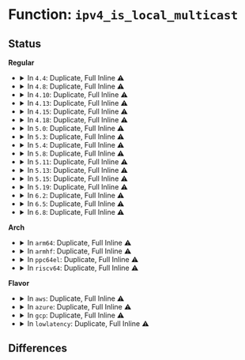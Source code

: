 # Function: <code>ipv4_is_local_multicast</code>

## Status
<b>Regular</b>
<ul>
<li>
<details>
<summary>In <code>4.4</code>: Duplicate, Full Inline ⚠️</summary>

**Collision:** Static Duplication

**Inline:** Full

**Transformation:** False

**Instances:**

```
In net/ipv4/route.c (0)
Location: include/linux/in.h:52
Inline: True
```
```
In net/ipv4/igmp.c (0)
Location: include/linux/in.h:52
Inline: True
```
</details>
</li>
<li>
<details>
<summary>In <code>4.8</code>: Duplicate, Full Inline ⚠️</summary>

**Collision:** Static Duplication

**Inline:** Full

**Transformation:** False

**Instances:**

```
In net/ipv4/route.c (ffffffff817c2ba2)
Location: include/linux/in.h:52
Inline: True
Inline callers:
  - net/ipv4/route.c:__ip_route_output_key_hash
  - net/ipv4/route.c:__ip_route_output_key_hash
```
```
In net/ipv4/igmp.c (ffffffff81804a83)
Location: include/linux/in.h:52
Inline: True
Inline callers:
  - net/ipv4/igmp.c:igmp_netdev_event
  - net/ipv4/igmp.c:igmp_group_added
  - net/ipv4/igmp.c:igmp_group_dropped
  - net/ipv4/igmp.c:igmp_rcv
  - net/ipv4/igmp.c:igmp_rcv
  - net/ipv4/igmp.c:igmp_send_report
  - net/ipv4/igmp.c:igmpv3_send_report
  - net/ipv4/igmp.c:add_grec
```
</details>
</li>
<li>
<details>
<summary>In <code>4.10</code>: Duplicate, Full Inline ⚠️</summary>

**Collision:** Static Duplication

**Inline:** Full

**Transformation:** False

**Instances:**

```
In net/ipv4/route.c (ffffffff817f300c)
Location: include/linux/in.h:52
Inline: True
Inline callers:
  - net/ipv4/route.c:inet_rtm_getroute
  - net/ipv4/route.c:__ip_route_output_key_hash
  - net/ipv4/route.c:__ip_route_output_key_hash
  - net/ipv4/route.c:ip_route_input_noref
  - net/ipv4/route.c:ip_route_input_noref
  - net/ipv4/route.c:ip_route_input_noref
```
```
In net/ipv4/igmp.c (ffffffff81835a53)
Location: include/linux/in.h:52
Inline: True
Inline callers:
  - net/ipv4/igmp.c:igmp_netdev_event
  - net/ipv4/igmp.c:igmp_group_added
  - net/ipv4/igmp.c:igmp_group_dropped
  - net/ipv4/igmp.c:igmp_rcv
  - net/ipv4/igmp.c:igmp_rcv
  - net/ipv4/igmp.c:igmp_send_report
  - net/ipv4/igmp.c:igmpv3_send_report
  - net/ipv4/igmp.c:add_grec
```
</details>
</li>
<li>
<details>
<summary>In <code>4.13</code>: Duplicate, Full Inline ⚠️</summary>

**Collision:** Static Duplication

**Inline:** Full

**Transformation:** False

**Instances:**

```
In net/ipv4/route.c (ffffffff818139ab)
Location: include/linux/in.h:52
Inline: True
Inline callers:
  - net/ipv4/route.c:inet_rtm_getroute
  - net/ipv4/route.c:ip_route_output_key_hash_rcu
  - net/ipv4/route.c:ip_route_output_key_hash_rcu
```
```
In net/ipv4/igmp.c (ffffffff81856f0f)
Location: include/linux/in.h:52
Inline: True
Inline callers:
  - net/ipv4/igmp.c:igmp_netdev_event
  - net/ipv4/igmp.c:igmp_group_added
  - net/ipv4/igmp.c:igmp_group_dropped
  - net/ipv4/igmp.c:igmp_rcv
  - net/ipv4/igmp.c:igmp_rcv
  - net/ipv4/igmp.c:igmp_send_report
  - net/ipv4/igmp.c:igmpv3_send_report
  - net/ipv4/igmp.c:add_grec
```
</details>
</li>
<li>
<details>
<summary>In <code>4.15</code>: Duplicate, Full Inline ⚠️</summary>

**Collision:** Static Duplication

**Inline:** Full

**Transformation:** False

**Instances:**

```
In net/ipv4/route.c (ffffffff8189300e)
Location: include/linux/in.h:52
Inline: True
Inline callers:
  - net/ipv4/route.c:inet_rtm_getroute
  - net/ipv4/route.c:ip_route_output_key_hash_rcu
  - net/ipv4/route.c:ip_route_output_key_hash_rcu
```
```
In net/ipv4/igmp.c (ffffffff818d6dbf)
Location: include/linux/in.h:52
Inline: True
Inline callers:
  - net/ipv4/igmp.c:igmp_netdev_event
  - net/ipv4/igmp.c:igmp_group_added
  - net/ipv4/igmp.c:igmp_group_dropped
  - net/ipv4/igmp.c:igmp_rcv
  - net/ipv4/igmp.c:igmp_rcv
  - net/ipv4/igmp.c:igmp_send_report
  - net/ipv4/igmp.c:igmpv3_send_report
  - net/ipv4/igmp.c:add_grec
```
</details>
</li>
<li>
<details>
<summary>In <code>4.18</code>: Duplicate, Full Inline ⚠️</summary>

**Collision:** Static Duplication

**Inline:** Full

**Transformation:** False

**Instances:**

```
In net/ipv4/route.c (ffffffff818e72ad)
Location: include/linux/in.h:52
Inline: True
Inline callers:
  - net/ipv4/route.c:inet_rtm_getroute
  - net/ipv4/route.c:ip_route_output_key_hash_rcu
  - net/ipv4/route.c:ip_route_output_key_hash_rcu
```
```
In net/ipv4/igmp.c (ffffffff8192d772)
Location: include/linux/in.h:52
Inline: True
Inline callers:
  - net/ipv4/igmp.c:igmp_netdev_event
  - net/ipv4/igmp.c:igmp_group_added
  - net/ipv4/igmp.c:igmp_group_dropped
  - net/ipv4/igmp.c:igmp_rcv
  - net/ipv4/igmp.c:igmp_rcv
  - net/ipv4/igmp.c:igmp_send_report
  - net/ipv4/igmp.c:igmpv3_send_report
  - net/ipv4/igmp.c:add_grec
```
</details>
</li>
<li>
<details>
<summary>In <code>5.0</code>: Duplicate, Full Inline ⚠️</summary>

**Collision:** Static Duplication

**Inline:** Full

**Transformation:** False

**Instances:**

```
In net/ipv4/route.c (ffffffff81914165)
Location: include/linux/in.h:52
Inline: True
Inline callers:
  - net/ipv4/route.c:inet_rtm_getroute
  - net/ipv4/route.c:ip_route_output_key_hash_rcu
  - net/ipv4/route.c:ip_route_output_key_hash_rcu
```
```
In net/ipv4/igmp.c (ffffffff8195cc12)
Location: include/linux/in.h:52
Inline: True
Inline callers:
  - net/ipv4/igmp.c:igmp_netdev_event
  - net/ipv4/igmp.c:igmp_group_added
  - net/ipv4/igmp.c:igmp_group_dropped
  - net/ipv4/igmp.c:igmp_rcv
  - net/ipv4/igmp.c:igmp_rcv
  - net/ipv4/igmp.c:igmp_send_report
  - net/ipv4/igmp.c:igmpv3_send_report
  - net/ipv4/igmp.c:add_grec
```
</details>
</li>
<li>
<details>
<summary>In <code>5.3</code>: Duplicate, Full Inline ⚠️</summary>

**Collision:** Static Duplication

**Inline:** Full

**Transformation:** False

**Instances:**

```
In net/ipv4/route.c (ffffffff81971399)
Location: include/linux/in.h:48
Inline: True
Inline callers:
  - net/ipv4/route.c:rt_fill_info
  - net/ipv4/route.c:ip_route_output_key_hash_rcu
  - net/ipv4/route.c:ip_route_output_key_hash_rcu
  - net/ipv4/route.c:ip_mc_validate_source
```
```
In net/ipv4/igmp.c (ffffffff819c1912)
Location: include/linux/in.h:48
Inline: True
Inline callers:
  - net/ipv4/igmp.c:igmp_netdev_event
  - net/ipv4/igmp.c:igmp_group_added
  - net/ipv4/igmp.c:__igmp_group_dropped
  - net/ipv4/igmp.c:igmp_rcv
  - net/ipv4/igmp.c:igmp_heard_query
  - net/ipv4/igmp.c:igmp_send_report
  - net/ipv4/igmp.c:igmpv3_send_report
  - net/ipv4/igmp.c:add_grec
```
</details>
</li>
<li>
<details>
<summary>In <code>5.4</code>: Duplicate, Full Inline ⚠️</summary>

**Collision:** Static Duplication

**Inline:** Full

**Transformation:** False

**Instances:**

```
In net/ipv4/route.c (ffffffff819a7db5)
Location: include/linux/in.h:48
Inline: True
Inline callers:
  - net/ipv4/route.c:rt_fill_info
  - net/ipv4/route.c:ip_route_output_key_hash_rcu
  - net/ipv4/route.c:ip_route_output_key_hash_rcu
  - net/ipv4/route.c:ip_mc_validate_source
```
```
In net/ipv4/igmp.c (ffffffff819f84b2)
Location: include/linux/in.h:48
Inline: True
Inline callers:
  - net/ipv4/igmp.c:igmp_netdev_event
  - net/ipv4/igmp.c:igmp_group_added
  - net/ipv4/igmp.c:__igmp_group_dropped
  - net/ipv4/igmp.c:igmp_rcv
  - net/ipv4/igmp.c:igmp_heard_query
  - net/ipv4/igmp.c:igmp_send_report
  - net/ipv4/igmp.c:igmpv3_send_report
  - net/ipv4/igmp.c:add_grec
```
</details>
</li>
<li>
<details>
<summary>In <code>5.8</code>: Duplicate, Full Inline ⚠️</summary>

**Collision:** Static Duplication

**Inline:** Full

**Transformation:** False

**Instances:**

```
In net/ipv4/route.c (ffffffff81a9151e)
Location: include/linux/in.h:48
Inline: True
Inline callers:
  - net/ipv4/route.c:rt_fill_info
  - net/ipv4/route.c:ip_route_output_key_hash_rcu
  - net/ipv4/route.c:__mkroute_output
  - net/ipv4/route.c:ip_mc_validate_source
```
```
In net/ipv4/igmp.c (ffffffff81ae5f40)
Location: include/linux/in.h:48
Inline: True
Inline callers:
  - net/ipv4/igmp.c:ip_mc_rejoin_groups
  - net/ipv4/igmp.c:igmp_group_added
  - net/ipv4/igmp.c:__igmp_group_dropped
  - net/ipv4/igmp.c:igmp_rcv
  - net/ipv4/igmp.c:igmp_heard_query
  - net/ipv4/igmp.c:add_grec
```
</details>
</li>
<li>
<details>
<summary>In <code>5.11</code>: Duplicate, Full Inline ⚠️</summary>

**Collision:** Static Duplication

**Inline:** Full

**Transformation:** False

**Instances:**

```
In net/ipv4/route.c (ffffffff81a9b3a1)
Location: include/linux/in.h:48
Inline: True
Inline callers:
  - net/ipv4/route.c:rt_fill_info
  - net/ipv4/route.c:ip_route_output_key_hash_rcu
  - net/ipv4/route.c:__mkroute_output
  - net/ipv4/route.c:ip_mc_validate_source
```
```
In net/ipv4/igmp.c (ffffffff81af2e10)
Location: include/linux/in.h:48
Inline: True
Inline callers:
  - net/ipv4/igmp.c:ip_mc_rejoin_groups
  - net/ipv4/igmp.c:igmp_group_added
  - net/ipv4/igmp.c:__igmp_group_dropped
  - net/ipv4/igmp.c:igmp_rcv
  - net/ipv4/igmp.c:igmp_heard_query
  - net/ipv4/igmp.c:add_grec
```
</details>
</li>
<li>
<details>
<summary>In <code>5.13</code>: Duplicate, Full Inline ⚠️</summary>

**Collision:** Static Duplication

**Inline:** Full

**Transformation:** False

**Instances:**

```
In net/ipv4/route.c (ffffffff81a867bf)
Location: include/linux/in.h:48
Inline: True
Inline callers:
  - net/ipv4/route.c:rt_fill_info
  - net/ipv4/route.c:ip_route_output_key_hash_rcu
  - net/ipv4/route.c:__mkroute_output
  - net/ipv4/route.c:ip_mc_validate_source
```
```
In net/ipv4/igmp.c (ffffffff81ade692)
Location: include/linux/in.h:48
Inline: True
Inline callers:
  - net/ipv4/igmp.c:igmp_netdev_event
  - net/ipv4/igmp.c:igmp_group_added
  - net/ipv4/igmp.c:__igmp_group_dropped
  - net/ipv4/igmp.c:igmp_rcv
  - net/ipv4/igmp.c:igmp_heard_query
  - net/ipv4/igmp.c:add_grec
```
</details>
</li>
<li>
<details>
<summary>In <code>5.15</code>: Duplicate, Full Inline ⚠️</summary>

**Collision:** Static Duplication

**Inline:** Full

**Transformation:** False

**Instances:**

```
In net/ipv4/route.c (ffffffff81b40eff)
Location: include/linux/in.h:48
Inline: True
Inline callers:
  - net/ipv4/route.c:rt_fill_info
  - net/ipv4/route.c:ip_route_output_key_hash_rcu
  - net/ipv4/route.c:__mkroute_output
  - net/ipv4/route.c:ip_mc_validate_source
```
```
In net/ipv4/igmp.c (ffffffff81b9db62)
Location: include/linux/in.h:48
Inline: True
Inline callers:
  - net/ipv4/igmp.c:igmp_netdev_event
  - net/ipv4/igmp.c:igmp_group_added
  - net/ipv4/igmp.c:__igmp_group_dropped
  - net/ipv4/igmp.c:igmp_rcv
  - net/ipv4/igmp.c:igmp_heard_query
  - net/ipv4/igmp.c:add_grec
```
</details>
</li>
<li>
<details>
<summary>In <code>5.19</code>: Duplicate, Full Inline ⚠️</summary>

**Collision:** Static Duplication

**Inline:** Full

**Transformation:** False

**Instances:**

```
In net/ipv4/route.c (ffffffff81ccd8b6)
Location: include/linux/in.h:48
Inline: True
Inline callers:
  - net/ipv4/route.c:rt_fill_info
  - net/ipv4/route.c:ip_route_output_key_hash_rcu
  - net/ipv4/route.c:__mkroute_output
  - net/ipv4/route.c:ip_mc_validate_source
```
```
In net/ipv4/igmp.c (ffffffff81d2fd0e)
Location: include/linux/in.h:48
Inline: True
Inline callers:
  - net/ipv4/igmp.c:igmp_netdev_event
  - net/ipv4/igmp.c:igmp_group_added
  - net/ipv4/igmp.c:__igmp_group_dropped
  - net/ipv4/igmp.c:igmp_rcv
  - net/ipv4/igmp.c:igmp_heard_query
  - net/ipv4/igmp.c:add_grec
```
</details>
</li>
<li>
<details>
<summary>In <code>6.2</code>: Duplicate, Full Inline ⚠️</summary>

**Collision:** Static Duplication

**Inline:** Full

**Transformation:** False

**Instances:**

```
In net/ipv4/route.c (ffffffff81e8da8b)
Location: include/linux/in.h:48
Inline: True
Inline callers:
  - net/ipv4/route.c:rt_fill_info
  - net/ipv4/route.c:ip_route_output_key_hash_rcu
  - net/ipv4/route.c:__mkroute_output
  - net/ipv4/route.c:ip_mc_validate_source
```
```
In net/ipv4/igmp.c (ffffffff81ef7dfe)
Location: include/linux/in.h:48
Inline: True
Inline callers:
  - net/ipv4/igmp.c:igmp_netdev_event
  - net/ipv4/igmp.c:igmp_group_added
  - net/ipv4/igmp.c:__igmp_group_dropped
  - net/ipv4/igmp.c:igmp_rcv
  - net/ipv4/igmp.c:igmp_heard_query
  - net/ipv4/igmp.c:add_grec
```
</details>
</li>
<li>
<details>
<summary>In <code>6.5</code>: Duplicate, Full Inline ⚠️</summary>

**Collision:** Static Duplication

**Inline:** Full

**Transformation:** False

**Instances:**

```
In net/core/rtnetlink.c (ffffffff81e4e84d)
Location: include/linux/in.h:48
Inline: True
Inline callers:
  - net/core/rtnetlink.c:rtnl_validate_mdb_entry
```
```
In net/ipv4/route.c (ffffffff81eec1bd)
Location: include/linux/in.h:48
Inline: True
Inline callers:
  - net/ipv4/route.c:rt_fill_info
  - net/ipv4/route.c:ip_route_output_key_hash_rcu
  - net/ipv4/route.c:__mkroute_output
  - net/ipv4/route.c:ip_mc_validate_source
```
```
In net/ipv4/igmp.c (ffffffff81f5788e)
Location: include/linux/in.h:48
Inline: True
Inline callers:
  - net/ipv4/igmp.c:igmp_netdev_event
  - net/ipv4/igmp.c:igmp_group_added
  - net/ipv4/igmp.c:__igmp_group_dropped
  - net/ipv4/igmp.c:igmp_rcv
  - net/ipv4/igmp.c:igmp_heard_query
  - net/ipv4/igmp.c:add_grec
```
</details>
</li>
<li>
<details>
<summary>In <code>6.8</code>: Duplicate, Full Inline ⚠️</summary>

**Collision:** Static Duplication

**Inline:** Full

**Transformation:** False

**Instances:**

```
In net/core/rtnetlink.c (ffffffff81f0d5ad)
Location: include/linux/in.h:48
Inline: True
Inline callers:
  - net/core/rtnetlink.c:rtnl_validate_mdb_entry
```
```
In net/ipv4/route.c (ffffffff81fb020d)
Location: include/linux/in.h:48
Inline: True
Inline callers:
  - net/ipv4/route.c:rt_fill_info
  - net/ipv4/route.c:ip_route_output_key_hash_rcu
  - net/ipv4/route.c:__mkroute_output
  - net/ipv4/route.c:ip_mc_validate_source
```
```
In net/ipv4/igmp.c (ffffffff8201dd1e)
Location: include/linux/in.h:48
Inline: True
Inline callers:
  - net/ipv4/igmp.c:igmp_netdev_event
  - net/ipv4/igmp.c:igmp_group_added
  - net/ipv4/igmp.c:__igmp_group_dropped
  - net/ipv4/igmp.c:igmp_rcv
  - net/ipv4/igmp.c:igmp_heard_query
  - net/ipv4/igmp.c:add_grec
```
</details>
</li>
</ul>
<b>Arch</b>
<ul>
<li>
<details>
<summary>In <code>arm64</code>: Duplicate, Full Inline ⚠️</summary>

**Collision:** Static Duplication

**Inline:** Full

**Transformation:** False

**Instances:**

```
In net/ipv4/route.c (ffff800010c574e4)
Location: include/linux/in.h:48
Inline: True
Inline callers:
  - net/ipv4/route.c:rt_fill_info
  - net/ipv4/route.c:ip_route_output_key_hash_rcu
  - net/ipv4/route.c:ip_route_output_key_hash_rcu
  - net/ipv4/route.c:ip_mc_validate_source
```
```
In net/ipv4/igmp.c (ffff800010cb00c8)
Location: include/linux/in.h:48
Inline: True
Inline callers:
  - net/ipv4/igmp.c:igmp_netdev_event
  - net/ipv4/igmp.c:igmp_group_added
  - net/ipv4/igmp.c:__igmp_group_dropped
  - net/ipv4/igmp.c:igmp_rcv
  - net/ipv4/igmp.c:igmp_heard_query
  - net/ipv4/igmp.c:igmp_send_report
  - net/ipv4/igmp.c:igmpv3_send_report
  - net/ipv4/igmp.c:add_grec
```
</details>
</li>
<li>
<details>
<summary>In <code>armhf</code>: Duplicate, Full Inline ⚠️</summary>

**Collision:** Static Duplication

**Inline:** Full

**Transformation:** False

**Instances:**

```
In net/ipv4/route.c (c0d671a4)
Location: include/linux/in.h:48
Inline: True
Inline callers:
  - net/ipv4/route.c:rt_fill_info
  - net/ipv4/route.c:ip_route_output_key_hash_rcu
  - net/ipv4/route.c:ip_route_output_key_hash_rcu
  - net/ipv4/route.c:ip_mc_validate_source
```
```
In net/ipv4/igmp.c (c0dbba84)
Location: include/linux/in.h:48
Inline: True
Inline callers:
  - net/ipv4/igmp.c:igmp_netdev_event
  - net/ipv4/igmp.c:igmp_group_added
  - net/ipv4/igmp.c:__igmp_group_dropped
  - net/ipv4/igmp.c:igmp_rcv
  - net/ipv4/igmp.c:igmp_heard_query
  - net/ipv4/igmp.c:igmp_send_report
  - net/ipv4/igmp.c:igmpv3_send_report
  - net/ipv4/igmp.c:add_grec
```
</details>
</li>
<li>
<details>
<summary>In <code>ppc64el</code>: Duplicate, Full Inline ⚠️</summary>

**Collision:** Static Duplication

**Inline:** Full

**Transformation:** False

**Instances:**

```
In net/ipv4/route.c (c000000000d58b6c)
Location: include/linux/in.h:48
Inline: True
Inline callers:
  - net/ipv4/route.c:rt_fill_info
  - net/ipv4/route.c:ip_route_output_key_hash_rcu
  - net/ipv4/route.c:ip_route_output_key_hash_rcu
  - net/ipv4/route.c:ip_mc_validate_source
```
```
In net/ipv4/igmp.c (c000000000dc6104)
Location: include/linux/in.h:48
Inline: True
Inline callers:
  - net/ipv4/igmp.c:igmp_netdev_event
  - net/ipv4/igmp.c:igmp_group_added
  - net/ipv4/igmp.c:__igmp_group_dropped
  - net/ipv4/igmp.c:igmp_rcv
  - net/ipv4/igmp.c:igmp_heard_query
  - net/ipv4/igmp.c:igmp_send_report
  - net/ipv4/igmp.c:igmpv3_send_report
  - net/ipv4/igmp.c:add_grec
```
</details>
</li>
<li>
<details>
<summary>In <code>riscv64</code>: Duplicate, Full Inline ⚠️</summary>

**Collision:** Static Duplication

**Inline:** Full

**Transformation:** False

**Instances:**

```
In net/ipv4/route.c (ffffffe0007c1810)
Location: include/linux/in.h:48
Inline: True
Inline callers:
  - net/ipv4/route.c:rt_fill_info
  - net/ipv4/route.c:ip_route_output_key_hash_rcu
  - net/ipv4/route.c:ip_route_output_key_hash_rcu
  - net/ipv4/route.c:ip_mc_validate_source
```
```
In net/ipv4/igmp.c (ffffffe000809124)
Location: include/linux/in.h:48
Inline: True
Inline callers:
  - net/ipv4/igmp.c:igmp_netdev_event
  - net/ipv4/igmp.c:igmp_group_added
  - net/ipv4/igmp.c:__igmp_group_dropped
  - net/ipv4/igmp.c:igmp_rcv
  - net/ipv4/igmp.c:igmp_heard_query
  - net/ipv4/igmp.c:igmp_send_report
  - net/ipv4/igmp.c:igmpv3_send_report
  - net/ipv4/igmp.c:add_grec
```
</details>
</li>
</ul>
<b>Flavor</b>
<ul>
<li>
<details>
<summary>In <code>aws</code>: Duplicate, Full Inline ⚠️</summary>

**Collision:** Static Duplication

**Inline:** Full

**Transformation:** False

**Instances:**

```
In net/ipv4/route.c (ffffffff81947c25)
Location: include/linux/in.h:48
Inline: True
Inline callers:
  - net/ipv4/route.c:rt_fill_info
  - net/ipv4/route.c:ip_route_output_key_hash_rcu
  - net/ipv4/route.c:ip_route_output_key_hash_rcu
  - net/ipv4/route.c:ip_mc_validate_source
```
```
In net/ipv4/igmp.c (ffffffff81998252)
Location: include/linux/in.h:48
Inline: True
Inline callers:
  - net/ipv4/igmp.c:igmp_netdev_event
  - net/ipv4/igmp.c:igmp_group_added
  - net/ipv4/igmp.c:__igmp_group_dropped
  - net/ipv4/igmp.c:igmp_rcv
  - net/ipv4/igmp.c:igmp_heard_query
  - net/ipv4/igmp.c:igmp_send_report
  - net/ipv4/igmp.c:igmpv3_send_report
  - net/ipv4/igmp.c:add_grec
```
</details>
</li>
<li>
<details>
<summary>In <code>azure</code>: Duplicate, Full Inline ⚠️</summary>

**Collision:** Static Duplication

**Inline:** Full

**Transformation:** False

**Instances:**

```
In net/ipv4/route.c (ffffffff81901715)
Location: include/linux/in.h:48
Inline: True
Inline callers:
  - net/ipv4/route.c:rt_fill_info
  - net/ipv4/route.c:ip_route_output_key_hash_rcu
  - net/ipv4/route.c:ip_route_output_key_hash_rcu
  - net/ipv4/route.c:ip_mc_validate_source
```
```
In net/ipv4/igmp.c (ffffffff81951d12)
Location: include/linux/in.h:48
Inline: True
Inline callers:
  - net/ipv4/igmp.c:igmp_netdev_event
  - net/ipv4/igmp.c:igmp_group_added
  - net/ipv4/igmp.c:__igmp_group_dropped
  - net/ipv4/igmp.c:igmp_rcv
  - net/ipv4/igmp.c:igmp_heard_query
  - net/ipv4/igmp.c:igmp_send_report
  - net/ipv4/igmp.c:igmpv3_send_report
  - net/ipv4/igmp.c:add_grec
```
</details>
</li>
<li>
<details>
<summary>In <code>gcp</code>: Duplicate, Full Inline ⚠️</summary>

**Collision:** Static Duplication

**Inline:** Full

**Transformation:** False

**Instances:**

```
In net/ipv4/route.c (ffffffff819b23f5)
Location: include/linux/in.h:48
Inline: True
Inline callers:
  - net/ipv4/route.c:rt_fill_info
  - net/ipv4/route.c:ip_route_output_key_hash_rcu
  - net/ipv4/route.c:ip_route_output_key_hash_rcu
  - net/ipv4/route.c:ip_mc_validate_source
```
```
In net/ipv4/igmp.c (ffffffff81a02af2)
Location: include/linux/in.h:48
Inline: True
Inline callers:
  - net/ipv4/igmp.c:igmp_netdev_event
  - net/ipv4/igmp.c:igmp_group_added
  - net/ipv4/igmp.c:__igmp_group_dropped
  - net/ipv4/igmp.c:igmp_rcv
  - net/ipv4/igmp.c:igmp_heard_query
  - net/ipv4/igmp.c:igmp_send_report
  - net/ipv4/igmp.c:igmpv3_send_report
  - net/ipv4/igmp.c:add_grec
```
</details>
</li>
<li>
<details>
<summary>In <code>lowlatency</code>: Duplicate, Full Inline ⚠️</summary>

**Collision:** Static Duplication

**Inline:** Full

**Transformation:** False

**Instances:**

```
In net/ipv4/route.c (ffffffff819bbab5)
Location: include/linux/in.h:48
Inline: True
Inline callers:
  - net/ipv4/route.c:rt_fill_info
  - net/ipv4/route.c:ip_route_output_key_hash_rcu
  - net/ipv4/route.c:ip_route_output_key_hash_rcu
  - net/ipv4/route.c:ip_mc_validate_source
```
```
In net/ipv4/igmp.c (ffffffff81a0d022)
Location: include/linux/in.h:48
Inline: True
Inline callers:
  - net/ipv4/igmp.c:igmp_netdev_event
  - net/ipv4/igmp.c:igmp_group_added
  - net/ipv4/igmp.c:__igmp_group_dropped
  - net/ipv4/igmp.c:igmp_rcv
  - net/ipv4/igmp.c:igmp_heard_query
  - net/ipv4/igmp.c:igmp_send_report
  - net/ipv4/igmp.c:igmpv3_send_report
  - net/ipv4/igmp.c:add_grec
```
</details>
</li>
</ul>

## Differences
